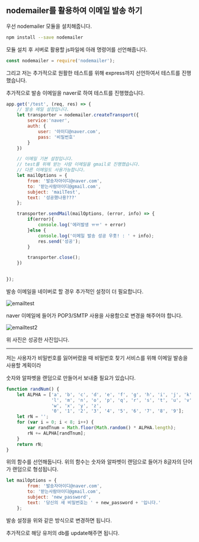 ## nodemailer를 활용하여 이메일 발송 하기

우선 nodemailer 모듈을 설치해줍니다.

```bash
npm install --save nodemailer
```

모듈 설치 후 서버로 활용할 js파일에 아래 명령어를 선언해줍니다.

```javascript
const nodemailer = require('nodemailer');
```

그리고 저는 추가적으로 원활한 테스트를 위해 express까지 선언하여서 테스트를 진행했습니다.

추가적으로 발송 이메일을 naver로 하여 테스트를 진행했습니다. 

```javascript
app.get('/test', (req, res) => {
    // 발송 메일 설정입니다. 
    let transporter = nodemailer.createTransport({
        service:'naver',
        auth: {
            user: '아이디@naver.com',
            pass: '비밀번호'
        }
    })

    // 이메일 기본 설정입니다.
    // test를 위해 받는 사람 이메일을 gmail로 진행했습니다.
    // 다른 이메일도 사용가능합니다. 
    let mailOptions = {
        from: '발송자아이디@naver.com',
        to: '받는사람아이디@gmail.com',
        subject: 'mailTest',
        text: '성공했나용???'
    };

    transporter.sendMail(mailOptions, (error, info) => {
        if(error){
            console.log('에러발생 ㅠㅠ' + error)
        }else {
            console.log('이메일 발송 성공 우훗! : ' + info);
            res.send('성공');
        }

        transporter.close();
    })
    

});

```

발송 이메일을 네이버로 할 경우 추가적인 설정이 더 필요합니다. 

![emailtest](https://user-images.githubusercontent.com/52039625/61879274-b36a7b80-af2d-11e9-8a17-f5c2730b48a1.PNG)

naver 이메일에 들어가 POP3/SMTP 사용을 사용함으로 변경을 해주어야 합니다.




![emailtest2](https://user-images.githubusercontent.com/52039625/61879275-b36a7b80-af2d-11e9-9faf-e5df5baff0f0.PNG)

위 사진은 성공한 사진입니다. 

-----

저는 사용자가 비밀번호를 잃어버렸을 때 비밀번호 찾기 서비스를 위해 이메일 발송을 사용할 계획이라 

숫자와 알파벳을 랜덤으로 만들어서 보내줄 필요가 있습니다.

```javascript
function randNum() {
    let ALPHA = ['a', 'b', 'c', 'd', 'e', 'f', 'g', 'h', 'i', 'j', 'k',
                 'l', 'm', 'n', 'o', 'p', 'q', 'r', 's', 't', 'u', 'v',
                 'w', 'x', 'y', 'z',
                 '0', '1', '2', '3', '4', '5', '6', '7', '8', '9'];
    let rN = '';
    for (var i = 0; i < 8; i++) {
        var randTnum = Math.floor(Math.random() * ALPHA.length);
        rN += ALPHA[randTnum];
    }
    return rN;
}
```

위의 함수를 선언해둡니다. 위의 함수는 숫자와 알파벳이 랜덤으로 들어가 8글자의 단어가 랜덤으로 형성됩니다.

``` javascript
let mailOptions = {
        from: '발송자아이디@naver.com',
        to: '받는사람아이디@gmail.com',
        subject: 'new_password',
        text: '당신의 새 비밀번호는 ' + new_password + '입니다.'
    };
```

발송 설정을 위와 같은 방식으로 변경하면 됩니다.

추가적으로 해당 유저의 db를 update해주면 됩니다. 